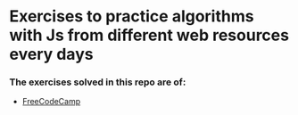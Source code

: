 # Exercises to practice algorithms with Js from different web resources every days

<h3>The exercises solved in this repo are of:</h3>

- <a href="https://www.freecodecamp.org/learn/">FreeCodeCamp</a>


